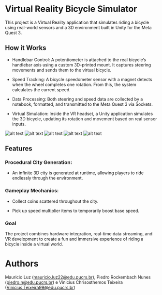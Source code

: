 # Virtual Reality Bicycle Simulator

This project is a Virtual Reality application that simulates riding a bicycle using real-world sensors and a 3D environment built in Unity for the Meta Quest 3.

## How it Works

- Handlebar Control:
A potentiometer is attached to the real bicycle’s handlebar axis using a custom 3D-printed mount. It captures steering movements and sends them to the virtual bicycle.

- Speed Tracking:
A bicycle speedometer sensor with a magnet detects when the wheel completes one rotation. From this, the system calculates the current speed.

- Data Processing:
Both steering and speed data are collected by a notebook, formatted, and transmitted to the Meta Quest 3 via Sockets.

- Virtual Simulation:
Inside the VR headset, a Unity application simulates the 3D bicycle, updating its rotation and movement based on real sensor inputs.

![alt text](https://github.com/Projetos-GRV/VRBike_Temp/blob/Dev-Vinicius/imgs/bike_1.jpg)
![alt text](https://github.com/Projetos-GRV/VRBike_Temp/blob/Dev-Vinicius/imgs/bike_2.jpg)
![alt text](https://github.com/Projetos-GRV/VRBike_Temp/blob/Dev-Vinicius/imgs/bike_3.jpg)
![alt text](https://github.com/Projetos-GRV/VRBike_Temp/blob/Dev-Vinicius/imgs/app_1.png)
![alt text](https://github.com/Projetos-GRV/VRBike_Temp/blob/Dev-Vinicius/imgs/app_2.png)
## Features

### Procedural City Generation: 

- An infinite 3D city is generated at runtime, allowing players to ride endlessly through the environment.

### Gameplay Mechanics:

- Collect coins scattered throughout the city.

- Pick up speed multiplier items to temporarily boost base speed.

### Goal

The project combines hardware integration, real-time data streaming, and VR development to create a fun and immersive experience of riding a bicycle inside a virtual world.


# Authors

Mauricio Luz (mauricio.luz22@edu.pucrs.br), Piedro Rockembach Nunes (piedro.n@edu.pucrs.br) e Vinicius Chrisosthemos Teixeira (Vinicius.Teixeira99@edu.pucrs.br)
